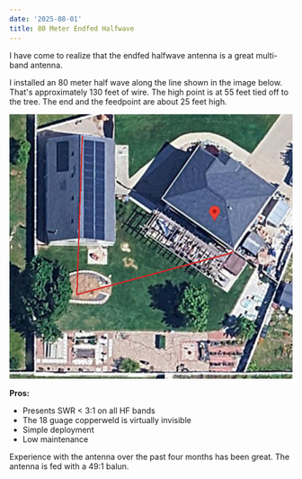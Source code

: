```yaml
---
date: '2025-08-01'
title: 80 Meter Endfed Halfwave
---
```

I have come to realize that the endfed halfwave antenna is a great multi-band antenna. 

I installed an 80 meter half wave along the line shown in the image below.   That's approximately 130 feet of wire.  The high point is at 55 feet tied off to the tree.  The end and the feedpoint are about 25 feet high. 

![](/static/efhw-line.png)

**Pros:**

* Presents SWR < 3:1 on all HF bands
* The 18 guage copperweld is virtually invisible
* Simple deployment
* Low maintenance

Experience with the antenna over the past four months has been great.  The antenna is fed with a 49:1 balun. 
